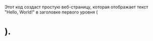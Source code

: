 Этот код создаст простую веб-страницу, которая отображает текст "Hello, World!" в заголовке первого уровня 
(<h1>).
